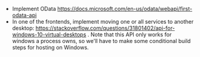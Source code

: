 
 - Implement OData https://docs.microsoft.com/en-us/odata/webapi/first-odata-api  
 - In one of the frontends, implement moving one or all services to another desktop: https://stackoverflow.com/questions/31801402/api-for-windows-10-virtual-desktops . Note that this API only works for windows a process owns, so we'll have to make some conditional build steps for hosting on Windows.
